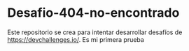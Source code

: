 # Desafio-404-no-encontrado
Este repositorio se crea para intentar desarrollar desafíos de https://devchallenges.io/. Es mi primera prueba

